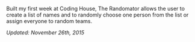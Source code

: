 Built my first week at Coding House, The Randomator allows the user to create a list of names and to randomly choose one person from the list or assign everyone to random teams.  

*Updated: November 26th, 2015*